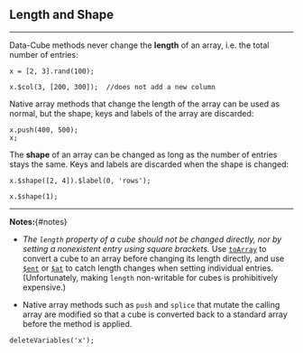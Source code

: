 ## Length and Shape

---

Data-Cube methods never change the __length__ of an array, i.e. the total number of entries:

```
x = [2, 3].rand(100);
```
```
x.$col(3, [200, 300]);  //does not add a new column
```

Native array methods that change the length of the array can be used as normal, but the shape, keys and labels of the array are discarded:

```
x.push(400, 500);
x;
```

The __shape__ of an array can be changed as long as the number of entries stays the same. Keys and labels are discarded when the shape is changed:

```
x.$shape([2, 4]).$label(0, 'rows');
```
```
x.$shape(1);
```

---

__Notes:__{#notes}

* _The `length` property of a cube should not be changed directly, nor by setting a nonexistent entry using square brackets._ Use [`toArray`](?create#method_to_array) to convert a cube to an array before changing its length directly, and use [`$ent`](?entries#method_set_ent) or [`$at`](?entries#method_set_at) to catch length changes when setting individual entries. (Unfortunately, making `length` non-writable for cubes is prohibitively expensive.)

* Native array methods such as `push` and `splice` that mutate the calling array are modified so that a cube is converted back to a standard array before the method is applied. 

```{.no-input .no-output}
deleteVariables('x');
```
